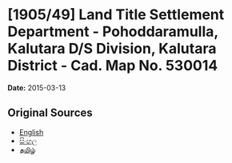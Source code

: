 # [1905/49] Land Title Settlement Department - Pohoddaramulla, Kalutara D/S Division, Kalutara District - Cad. Map No. 530014

**Date:** 2015-03-13

## Original Sources

- [English](https://documents.gov.lk/view/extra-gazettes/2015/3/1905-49_E.pdf)
- [සිංහල](https://documents.gov.lk/view/extra-gazettes/2015/3/1905-49_S.pdf)
- [தமிழ்](https://documents.gov.lk/view/extra-gazettes/2015/3/1905-49_T.pdf)
